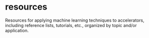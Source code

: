# resources
Resources for applying machine learning techniques to accelerators, including reference lists, tutorials, etc., organized by topic and/or application.
